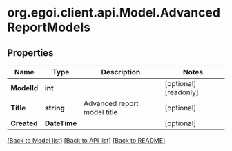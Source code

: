 
# org.egoi.client.api.Model.AdvancedReportModels

## Properties

Name | Type | Description | Notes
------------ | ------------- | ------------- | -------------
**ModelId** | **int** |  | [optional] [readonly] 
**Title** | **string** | Advanced report model title | [optional] 
**Created** | **DateTime** |  | [optional] 

[[Back to Model list]](../README.md#documentation-for-models)
[[Back to API list]](../README.md#documentation-for-api-endpoints)
[[Back to README]](../README.md)

